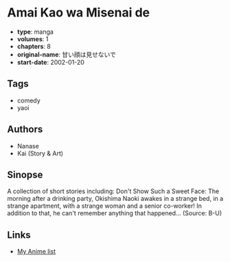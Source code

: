 # Amai Kao wa Misenai de

-   **type**: manga
-   **volumes**: 1
-   **chapters**: 8
-   **original-name**: 甘い顔は見せないで
-   **start-date**: 2002-01-20

## Tags

-   comedy
-   yaoi

## Authors

-   Nanase
-   Kai (Story & Art)

## Sinopse

A collection of short stories including:
Don't Show Such a Sweet Face: The morning after a drinking party, Okishima Naoki awakes in a strange bed, in a strange apartment, with a strange woman and a senior co-worker! In addition to that, he can't remember anything that happened...
(Source: B-U)

## Links

-   [My Anime list](https://myanimelist.net/manga/12234/Amai_Kao_wa_Misenai_de)
